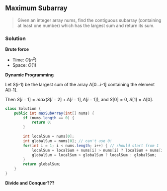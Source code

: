 ## Maximum Subarray

> Given an integer array nums, find the contiguous subarray (containing at least one number) which has the largest sum and return its sum.

### Solution

**Brute force**

- Time:  $O(n^2)$
- Space:  $O(1)$

**Dynamic Programming**

Let S(i-1) be the largest sum of the array A[0...i-1] containing the element A[i-1].

Then $S[i-1] = max(S[i-2] + A[i-1], A[i-1])$, and $S[0] = 0$, $S[1] = A[0]$.

```java
class Solution {
    public int maxSubArray(int[] nums) {
        if (nums.length == 0) {
            return 0;
        }
        
        int localSum = nums[0];
        int globalSum = nums[0]; // can't use 0!
        for(int i = 1; i < nums.length; i++) { // should start from 1
            localSum = localSum + nums[i] > nums[i] ? localSum + nums[i] : nums[i];
            globalSum = localSum > globalSum ? localSum : globalSum;
        }
        return globalSum;
    }
}
```

**Divide and Conquer???**

